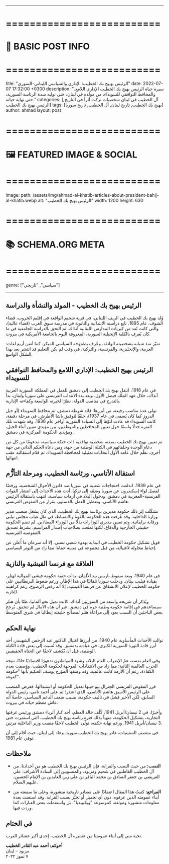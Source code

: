 
---

# ==========================
# 📝 BASIC POST INFO
# ==========================
title: "الرئيس بهـيج بك الخطيب: الإداري والسياسي اللبناني-السوري"
date: 2022-07-07 17:32:00 +0300
description: "سيرة حياة الرئيس بهيج بك الخطيب الإداري اللامع، والمحافظ التوافقي للسويداء، من مولده في لبنان، حتى توليه سدة الرئاسة السورية، حتى نهاية حياته."
categories: [آل الخطيب في لبنان شخصيات تركت أثراً في التاريخ, الرئيس بهيج بك الخطيب]
tags: [بهيج بك الخطيب, تاريخ لبنان, آل الخطيب, تاريخ سوريا]
author: ahmad
layout: post
# ==========================
# 🖼️ FEATURED IMAGE & SOCIAL
# ==========================
image:
  path: /assets/img/ahmad-al-khatib-articles-about-president-bahij-al-khatib.webp
  alt: "الرئيس بهيج بك الخطيب"
  width: 1200
  height: 630
# ==========================
# 📚 SCHEMA.ORG META
# ==========================
genre: ["سياسي", "تاريخي"]

---

## الرئيس بهيح بك الخطيب - المولد والنشأة والدراسة

وُلد بهيج بك الخطيب في الريف اللبناني، في قرية شحيم الواقعة في إقليم الخروب، قضاء الشوف، عام 1895. تابع دراسته الابتدائية والثانوية في مدرسة سوق الغرب (قضاء عالية)، والتي كانت تُعد من كبريات المدارس اللبنانية آنذاك. ثم التحق بالدراسة الجامعية في ما كان يُعرف بالكلية الإنجيلية السورية، المعروفة اليوم بالجامعة الأمريكية في بيروت.

تميّز منذ شبابه بشخصيته الهادئة، وعُرف بطموحه السياسي المبكر. كما أتقن أربع لغات: العربية، والإنجليزية، والفرنسية، والتركية، في وقت لم يكن التعليم قد انتشر بعد بهذا الشكل الواسع.

## الرئيس بهيج الخطيب: الإداري اللامع والمحافظ التوافقي للسويداء

في عام 1918، انتقل بهيج بك الخطيب إلى دمشق للعمل في المملكة السورية العربية آنذاك، خلال عهد الملك فيصل الأول. وبعد بدء الانتداب الفرنسي على سوريا ولبنان، بدأ بالتدرج في مناصب الدولة، نظرًا لخبرته الواسعة وكفاءته الإدارية.

تولى عدة مناصب رفيعة، من أبرزها: قائد شرطة دمشق، ثم محافظ السويداء (أو جبل الدروز كما كان يُسمى في عام 1937)، خلفًا لتوفيق باشا الأطرش، في مرحلة دقيقة، كانت السويداء قد عادت لتوّها إلى السيادة السورية أواخر عام 1936. وقد شهدت تلك الفترة جدلًا واسعًا حول تعيين المحافظين والموظفين، بين مؤيدي تعيين أبناء الجبل، ومؤيدي الحكومة المركزية في دمشق.

تم تعيين بهيج بك الخطيب بصفته شخصية توافقية ذات حنكة سياسية، مدعومًا من كل من دعاة الوحدة وحلفائهم في الكتلة الوطنية من جهة، ومن دعاة الحكم الذاتي من جهة أخرى. نظّم خلال عامه الأول انتخابات تمثيلية لمحافظة السويداء، ثم قدّم استقالته عقب انتهائها.

## استقالة الأتاسي، ورئاسة الخطيب، ومرحلة التأزُّم

في عام 1939، اندلعت احتجاجات شعبية في سوريا ضد قانون الأحوال الشخصية، ورفضًا لفصل لواء إسكندرون عن سوريا وضمّه إلى تركيا. أدت هذه الأحداث إلى انتشار القوات الفرنسية-المغربية في دمشق، ودخول البلاد في أزمات سياسية، انتهت باستقالة الرئيس هاشم الأتاسي، وتعطيل العمل بالدستور، بقرار من المفوض الفرنسي.

تشكّلت إثر ذلك حكومة مديرين برئاسة بهيج بك الخطيب، الذي كان يشغل منصب مدير وزارة الداخلية. وقد عُرفت هذه الحكومة بالقوة والانضباط، في ظل غياب مجلس نيابي ورقابة برلمانية. وتم تعيين مديري الوزارات بدلًا من الوزراء المعتادين. لم تضم الحكومة حقيبتي الخارجية والدفاع، لكنها تمتعت بصلاحيات إصدار المراسيم، بشرط تصديق المفوضية الفرنسية.

قوبل تشكيل حكومة الخطيب في البداية بهدوء شعبي نسبي، إلا أنه سرعان ما أُعلن عن إحباط محاولة لاغتياله، من قبل مجموعة في مدينة حماة؛ مما زاد من التوتر السياسي.

## العلاقة مع فرنسا الفيشية والنازية

في عام 1940، وبعد سقوط باريس بيد الألمان، بدأت حقبة حكومة فيشي الموالية لهتلر، بقيادة فيليب بيتان. ودخلت سوريا تلقائيًا في هذا الإطار. ورغم ضغوط البريطانيين على حكومة الخطيب لإعلان الانشقاق عن فرنسا الفيشية، إلا أنه رفض الرضوخ، رغم كراهيته للنازية.

ويُذكر أن شريحة واسعة من السوريين آنذاك، كانت تميل نحو ألمانيا، ظنًا بأن هتلر سيساعدهم في إقامة حكومة وطنية حرة في دمشق. غير أن هذه الآمال لم تتحقق. يُرجح بعض الباحثين أن السبب يعود إلى مراعاة هتلر لمصالح حليفته إيطاليا في شرق المتوسط.

## نهاية الحكم

توالت الأحداث المأساوية عام 1940، من أبرزها اغتيال الدكتور عبد الرحمن الشهبندر، أحد أبرز قادة الثورة السورية الكبرى، في عيادته بدمشق. وقد نُسبت إلى بعض قادة الكتلة الوطنية، قبل أن يُكشف لاحقًا عن الجناة الحقيقيين.

وفي العام نفسه، عمّ الإضراب العام البلاد، وشهد المواطنون تدهورًا اقتصاديًا حادًا، نتيجة الحرب العالمية الثانية؛ مما زاد من الانتقادات الموجهة لحكومة الخطيب، ووُصفت بعدم الكفاءة، رغم أن الأزمة كانت عالمية. وقد وصفها المؤرخ يوسف الحكيم بأنها "حكومة كفوءة".

قرر المفوض الفرنسي الجنرال بيو حينها تعديل الحكومة أو استبدالها. فعرض المنصب على الرئيس الأسبق هاشم الأتاسي، الذي اعتذر؛ ثم على أحمد نامي، رئيس الدولة السابق، لكن الأخير فشل في تأليف حكومة، بسبب ضعف الدعم السياسي، خاصةً أنه عاش معظم حياته في بيروت.

وأخيرًا، في 2 نيسان/أبريل 1941، كُلّف خالد العظم، أحد كبار أثرياء دمشق ورئيس غرفتها التجارية، بتشكيل الحكومة، منهياً بذلك فترة رئاسة بهيج بك الخطيب، التي استمرت حتى 3 نيسان/أبريل 1941. ورغم نهاية حكمه، تولّى الخطيب لاحقًا منصب وزير الداخلية مرتين.

في منتصف الستينيات، غادر بهيج بك الخطيب سوريا، وعاد إلى لبنان، حيث أقام إلى أن توفي عام 1981.

## ملاحظات

- **النسب:** من حيث النسب والقرابة، فإن الرئيس بهيج بك الخطيب هو من أجدادنا، من آل الخطيب القاطنين في شحيم ومزبود، والمنسوبين إلى السادة الأشراف: علي العريضي بن جعفر الصادق بن محمد الباقر بن علي زين العابدين بن الإمام الحسين، عليهم السلام.

- **المراجع:** كتبتُ هذا المقال اعتمادًا على مصادر تاريخية منشورة، وعلى ما سمعته من أبناء عمومته الذين عرفوه، دون أي تجميل أو تحيّز بسبب القرابة. وقد استعنت بعدة معلومات منشورة وموثقة، كموسوعة "ويكيبيديا"، بل واستعملت بعض العبارات كما وردت فيها.

## في الختام

تحية مني إلى أبناء عمومتنا من عشيرة آل الخطيب، إحدى أكبر عشائر العرب.

**أخوكم: أحمد عبد القادر الخطيب**  
مزبود – لبنان  
٧ تموز ٢٠٢٢